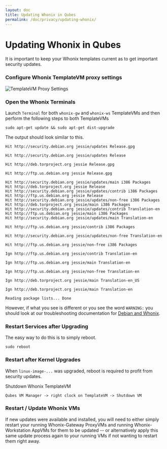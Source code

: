 ```yaml
---
layout: doc
title: Updating Whonix in Qubes
permalink: /doc/privacy/updating-whonix/
---
```


Updating Whonix in Qubes
========================

It is important to keep your Whonix templates current as to get important security updates.

### Configure Whonix TemplateVM proxy settings


![TemplateVM Proxy Settings](/attachment/wiki/Whonix/Qubes-Whonix-Gateway_TemplateVM_Qubes_VM_Manager_Settings.png)

### Open the Whonix Terminals

Launch `Terminal` for both `whonix-gw` and `whonix-ws` TemplateVMs and then perform the following steps to both TemplateVMs

~~~
sudo apt-get update && sudo apt-get dist-upgrade
~~~

The output should look similar to this.

~~~
Hit http://security.debian.org jessie/updates Release.gpg

Hit http://security.debian.org jessie/updates Release

Hit http://deb.torproject.org jessie Release.gpg

Hit http://ftp.us.debian.org jessie Release.gpg

Hit http://security.debian.org jessie/updates/main i386 Packages
Hit http://deb.torproject.org jessie Release
Hit http://security.debian.org jessie/updates/contrib i386 Packages
Hit http://ftp.us.debian.org jessie Release
Hit http://security.debian.org jessie/updates/non-free i386 Packages
Hit http://deb.torproject.org jessie/main i386 Packages
Hit http://security.debian.org jessie/updates/contrib Translation-en
Hit http://ftp.us.debian.org jessie/main i386 Packages
Hit http://security.debian.org jessie/updates/main Translation-en

Hit http://ftp.us.debian.org jessie/contrib i386 Packages

Hit http://security.debian.org jessie/updates/non-free Translation-en

Hit http://ftp.us.debian.org jessie/non-free i386 Packages

Ign http://ftp.us.debian.org jessie/contrib Translation-en

Ign http://ftp.us.debian.org jessie/main Translation-en

Ign http://ftp.us.debian.org jessie/non-free Translation-en

Ign http://deb.torproject.org jessie/main Translation-en_US

Ign http://deb.torproject.org jessie/main Translation-en

Reading package lists... Done
~~~

  However, if what you see is different or you see the word `WARNING:` you should look at our troubleshooting documentation for [Debian and Whonix](/doc/troubleshooting/debian-and-whonix/).

### Restart Services after Upgrading

The easy way to do this is to simply reboot.

~~~
sudo reboot
~~~

### Restart after Kernel Upgrades

When `linux-image-...` was upgraded, reboot is required to profit from security updates.

Shutdown Whonix TemplateVM

~~~
Qubes VM Manager -> right clock on TemplateVM -> Shutdown VM
~~~

### Restart / Update Whonix VMs

If new updates were available and installed, you will need to either simply restart your running Whonix-Gateway ProxyVMs and running Whonix-Workstation AppVMs for them to be updated -- or alternatively apply this same update process again to your running VMs if not wanting to restart them right away.
